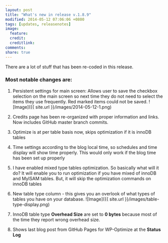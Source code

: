 ```yaml
---
layout: post
title: "What's new in release v.1.8.9"
modified: 2014-05-12 07:06:06 +0800
tags: [updates, releasenotes]
image:
  feature: 
  credit: 
  creditlink: 
comments: 
share: true
---
```

There are a lot of stuff that has been re-coded in this release. 

### Most notable changes are:

1. Persistent settings for main screen: Allows user to save the checkbox selection on the main screen so next time they do not need to select the items they use frequently. Red marked items could not be saved. ![Image]({{ site.url }}/images/2014-05-12-1.png)

2. Credits page has been re-organized with proper information and links. Now includes GitHub master branch commits.

3. Optimize is at per table basis now, skips optimization if it is innoDB tables

4. Time settings according to the blog local time, so schedules and time display will show time properly. This would only work if the blog time has been set up properly

5. I have enabled mixed type tables optimization. So basically what will it do? It will enable you to run optimization if you have mixed of innoDB and MyISAM tables. But, it will skip the optimization commands on innoDB tables

6. New table type column - this gives you an overlook of what types of tables you have on your database.  ![Image]({{ site.url }}/images/table-type-display.png)

7. InnoDB table type **Overhead Size**  are set to **0 bytes** because most of the time they report wrong overhead size.

8. Shows last blog post from GitHub Pages for WP-Optimize at the **Status Log**
